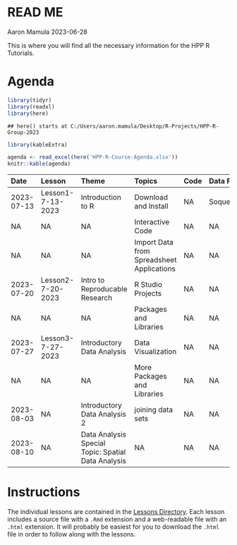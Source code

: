 READ ME
================
Aaron Mamula
2023-06-28

This is where you will find all the necessary information for the HPP R
Tutorials.

# Agenda

``` r
library(tidyr)
library(readxl)
library(here)
```

    ## here() starts at C:/Users/aaron.mamula/Desktop/R-Projects/HPP-R-Group-2023

``` r
library(kableExtra)

agenda <- read_excel(here('HPP-R-Course-Agenda.xlsx'))
knitr::kable(agenda)
```

<table>
<thead>
<tr>
<th style="text-align:left;">
Date
</th>
<th style="text-align:left;">
Lesson
</th>
<th style="text-align:left;">
Theme
</th>
<th style="text-align:left;">
Topics
</th>
<th style="text-align:left;">
Code
</th>
<th style="text-align:left;">
Data Files
</th>
<th style="text-align:left;">
Resources
</th>
</tr>
</thead>
<tbody>
<tr>
<td style="text-align:left;">
2023-07-13
</td>
<td style="text-align:left;">
Lesson1-7-13-2023
</td>
<td style="text-align:left;">
Introduction to R
</td>
<td style="text-align:left;">
Download and Install
</td>
<td style="text-align:left;">
NA
</td>
<td style="text-align:left;">
SoquelCreek.csv
</td>
<td style="text-align:left;">
<https://www.youtube.com/watch?v=TFGYlKvQEQ4>
</td>
</tr>
<tr>
<td style="text-align:left;">
NA
</td>
<td style="text-align:left;">
NA
</td>
<td style="text-align:left;">
NA
</td>
<td style="text-align:left;">
Interactive Code
</td>
<td style="text-align:left;">
NA
</td>
<td style="text-align:left;">
NA
</td>
<td style="text-align:left;">
NA
</td>
</tr>
<tr>
<td style="text-align:left;">
NA
</td>
<td style="text-align:left;">
NA
</td>
<td style="text-align:left;">
NA
</td>
<td style="text-align:left;">
Import Data from Spreadsheet Applications
</td>
<td style="text-align:left;">
NA
</td>
<td style="text-align:left;">
NA
</td>
<td style="text-align:left;">
NA
</td>
</tr>
<tr>
<td style="text-align:left;">
2023-07-20
</td>
<td style="text-align:left;">
Lesson2-7-20-2023
</td>
<td style="text-align:left;">
Intro to Reproducable Research
</td>
<td style="text-align:left;">
R Studio Projects
</td>
<td style="text-align:left;">
NA
</td>
<td style="text-align:left;">
NA
</td>
<td style="text-align:left;">
<https://swcarpentry.github.io/r-novice-gapminder/02-project-intro/index.html>
</td>
</tr>
<tr>
<td style="text-align:left;">
NA
</td>
<td style="text-align:left;">
NA
</td>
<td style="text-align:left;">
NA
</td>
<td style="text-align:left;">
Packages and Libraries
</td>
<td style="text-align:left;">
NA
</td>
<td style="text-align:left;">
NA
</td>
<td style="text-align:left;">
<https://www.rstudio.com/resources/webinars/getting-started-with-r-markdown/>
</td>
</tr>
<tr>
<td style="text-align:left;">
2023-07-27
</td>
<td style="text-align:left;">
Lesson3-7-27-2023
</td>
<td style="text-align:left;">
Introductory Data Analysis
</td>
<td style="text-align:left;">
Data Visualization
</td>
<td style="text-align:left;">
NA
</td>
<td style="text-align:left;">
NA
</td>
<td style="text-align:left;">
<https://ggplot2.tidyverse.org/>
</td>
</tr>
<tr>
<td style="text-align:left;">
NA
</td>
<td style="text-align:left;">
NA
</td>
<td style="text-align:left;">
NA
</td>
<td style="text-align:left;">
More Packages and Libraries
</td>
<td style="text-align:left;">
NA
</td>
<td style="text-align:left;">
NA
</td>
<td style="text-align:left;">
<https://hbctraining.github.io/Intro-to-R-flipped/lessons/04_introR_packages.html>
</td>
</tr>
<tr>
<td style="text-align:left;">
2023-08-03
</td>
<td style="text-align:left;">
NA
</td>
<td style="text-align:left;">
Introductory Data Analysis 2
</td>
<td style="text-align:left;">
joining data sets
</td>
<td style="text-align:left;">
NA
</td>
<td style="text-align:left;">
NA
</td>
<td style="text-align:left;">
<https://www.youtube.com/watch?v=8ir57LRKV9A>
</td>
</tr>
<tr>
<td style="text-align:left;">
2023-08-10
</td>
<td style="text-align:left;">
NA
</td>
<td style="text-align:left;">
Data Analysis Special Topic: Spatial Data Analysis
</td>
<td style="text-align:left;">
NA
</td>
<td style="text-align:left;">
NA
</td>
<td style="text-align:left;">
NA
</td>
<td style="text-align:left;">
NA
</td>
</tr>
</tbody>
</table>

# Instructions

The individual lessons are contained in the [Lessons
Directory](https://github.com/aaronmams/HPP-R-Group-2023/tree/master/Lessons).
Each lesson includes a source file with a `.Rmd` extension and a
web-readable file with an `.html` extension. It will probably be easiest
for you to download the `.html` file in order to follow along with the
lessons.
